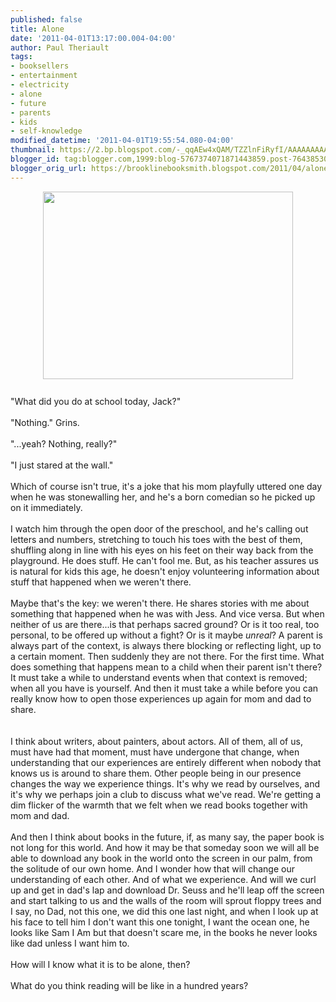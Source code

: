 ```yaml
---
published: false
title: Alone
date: '2011-04-01T13:17:00.004-04:00'
author: Paul Theriault
tags:
- booksellers
- entertainment
- electricity
- alone
- future
- parents
- kids
- self-knowledge
modified_datetime: '2011-04-01T19:55:54.080-04:00'
thumbnail: https://2.bp.blogspot.com/-_qqAEw4xQAM/TZZlnFiRyfI/AAAAAAAAAFQ/8hsaD25UONE/s72-c/kids%2Bwinter%2B2011%2B153.jpg
blogger_id: tag:blogger.com,1999:blog-5767374071871443859.post-7643853029383654881
blogger_orig_url: https://brooklinebooksmith.blogspot.com/2011/04/alone.html
---
```


<a href="https://2.bp.blogspot.com/-_qqAEw4xQAM/TZZlnFiRyfI/AAAAAAAAAFQ/8hsaD25UONE/s1600/kids%2Bwinter%2B2011%2B153.jpg" onblur="try {parent.deselectBloggerImageGracefully();} catch(e) {}"><img style="display:block; margin:0px auto 10px; text-align:center;cursor:pointer; cursor:hand;width: 400px; height: 300px;" src="https://2.bp.blogspot.com/-_qqAEw4xQAM/TZZlnFiRyfI/AAAAAAAAAFQ/8hsaD25UONE/s400/kids%2Bwinter%2B2011%2B153.jpg" border="0" alt="" id="BLOGGER_PHOTO_ID_5590767709602302450" /></a><br />"What did you do at school today, Jack?"<br /><br />"Nothing." Grins.<br /><br />"...yeah? Nothing, really?"<br /><br />"I just stared at the wall."<br /><br />Which of course isn't true, it's a joke that his mom playfully uttered one day when he was stonewalling her, and he's a born comedian so he picked up on it immediately.<br /><br />I watch him through the open door of the preschool, and he's calling out letters and numbers, stretching to touch his toes with the best of them, shuffling along in line with his eyes on his feet on their way back from the playground.  He does stuff.  He can't fool me.  But, as his teacher assures us is natural for kids this age, he doesn't enjoy volunteering information about stuff that happened when we weren't there.<br /><br />Maybe that's the key: we weren't there.  He shares stories with me about something that happened when he was with Jess.  And vice versa.  But when neither of us are there...is that perhaps sacred ground?  Or is it too real, too personal, to be offered up without a fight?  Or is it maybe <i>unreal</i>? A parent is always part of the context, is always there blocking or reflecting light, up to a certain moment. Then suddenly they are not there.  For the first time.  What does something that happens mean to a child when their parent isn't there? It must take a while to understand events when that context is removed; when all you have is yourself.  And then it must take a while before you can really know how to open those experiences up again for mom and dad to share.<br /><br /><br />I think about writers, about painters, about actors.  All of them, all of us, must have had that moment, must have undergone that change, when understanding that our experiences are entirely different when nobody that knows us is around to share them.  Other people being in our presence changes the way we experience things.  It's why we read by ourselves, and it's why we perhaps join a club to discuss what we've read.  We're getting a dim flicker of the warmth that we felt when we read books together with mom and dad.<br /><br />And then I think about books in the future, if, as many say, the paper book is not long for this world.  And how it may be that someday soon we will all be able to download any book in the world onto the screen in our palm, from the solitude of our own home.  And I wonder how that will change our understanding of each other. And of what we experience. And will we curl up and get in dad's lap and download Dr. Seuss and he'll leap off the screen and start talking to us and the walls of the room will sprout floppy trees and I say, no Dad, not this one, we did this one last night, and when I look up at his face to tell him I don't want this one tonight, I want the ocean one, he looks like Sam I Am but that doesn't scare me, in the books he never looks like dad unless I want him to.<br /><br />How will I know what it is to be alone, then?<br /><br />What do you think reading will be like in a hundred years?
